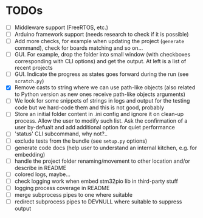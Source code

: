 # TODOs

 - [ ] Middleware support (FreeRTOS, etc.)
 - [ ] Arduino framework support (needs research to check if it is possible)
 - [ ] Add more checks, for example when updating the project (`generate` command), check for boards matching and so on...
 - [ ] GUI. For example, drop the folder into small window (with checkboxes corresponding with CLI options) and get the output. At left is a list of recent projects
 - [ ] GUI. Indicate the progress as states goes forward during the run (see `scratch.py`)
 - [x] Remove casts to string where we can use path-like objects (also related to Python version as new ones receive path-like objects arguments)
 - [ ] We look for some snippets of strings in logs and output for the testing code but we hard-code them and this is not good, probably
 - [ ] Store an initial folder content in .ini config and ignore it on clean-up process. Allow the user to modify such list. Ask the confirmation of a user by-defualt and add additional option for quiet performance
 - [ ] 'status' CLI subcommand, why not?..
 - [ ] exclude tests from the bundle (see `setup.py` options)
 - [ ] generate code docs (help user to understand an internal kitchen, e.g. for embedding)
 - [ ] handle the project folder renaming/movement to other location and/or describe in README
 - [ ] colored logs, maybe...
 - [ ] check logging work when embed stm32pio lib in third-party stuff
 - [ ] logging process coverage in README
 - [ ] merge subprocess pipes to one where suitable
 - [ ] redirect subprocess pipes to DEVNULL where suitable to suppress output
